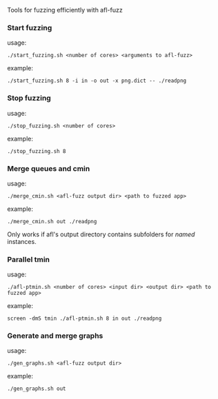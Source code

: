 Tools for fuzzing efficiently with afl-fuzz 

### Start fuzzing

usage:

`./start_fuzzing.sh <number of cores> <arguments to afl-fuzz>`

example:

`./start_fuzzing.sh 8 -i in -o out -x png.dict -- ./readpng`

### Stop fuzzing

usage:

`./stop_fuzzing.sh <number of cores>`

example:

`./stop_fuzzing.sh 8`

### Merge queues and cmin

usage:

`./merge_cmin.sh <afl-fuzz output dir> <path to fuzzed app>`

example:

`./merge_cmin.sh out ./readpng`

Only works if afl's output directory contains subfolders for *named* instances.

### Parallel tmin

usage:

`./afl-ptmin.sh <number of cores> <input dir> <output dir> <path to fuzzed app>`

example:

`screen -dmS tmin ./afl-ptmin.sh 8 in out ./readpng`

### Generate and merge graphs

usage:

`./gen_graphs.sh <afl-fuzz output dir>`

example:

`./gen_graphs.sh out`